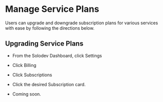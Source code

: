 
# Manage Service Plans 
Users can upgrade and downgrade subscription plans for various services with ease by following the directions below. 

 

## Upgrading Service Plans

- From the Solodev Dashboard, click Settings

- Click Billing

- Click Subscriptions

- Click the desired Subscription card. 

- Coming soon. 